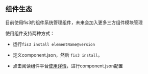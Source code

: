 ## 组件生态
目前使用fis3的组件系统管理组件，未来会加入更多三方组件模块管理

使用组件支持两种方式：

- 运行```fis3 install elementName@version```

- 定义component.json，然后 ```fis3 install```。

- 点击阅读组件平台[使用详情](https://github.com/fis-components/components/blob/master/install.md)，进行component.json配置




